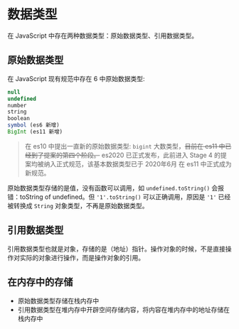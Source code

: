 # 数据类型

在 JavaScript 中存在两种数据类型：原始数据类型、引用数据类型。

## 原始数据类型

在 JavaScript 现有规范中存在 6 中原始数据类型:

```js
null
undefined
number
string
boolean
symbol (es6 新增)
BigInt (es11 新增)
```

> 在 es10 中提出一直新的原始数据类型: `bigint` 大数类型，~~目前在 es11 中已经到了提案的第四个阶段。~~ es2020 已正式发布，此前进入 Stage 4 的提案均被纳入正式规范，该基本数据类型已于 2020年6月 在 es11 中正式成为新规范。

原始数据类型存储的是值，没有函数可以调用，如 `undefined.toString()` 会报错：toString of undefined。但 `'1'.toString()` 可以正确调用，原因是 `'1'` 已经被转换成 `String` 对象类型，不再是原始数据类型。

## 引用数据类型

引用数据类型也就是对象，存储的是（地址）指针。操作对象的时候，不是直接操作对实际的对象进行操作，而是操作对象的引用。

## 在内存中的存储

- 原始数据类型存储在栈内存中
- 引用数据类型在堆内存中开辟空间存储内容，将内容在堆内存中的地址存储在栈内存中
